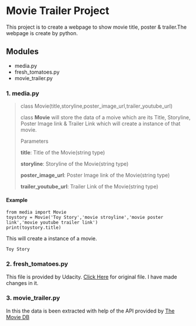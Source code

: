 # Movie Trailer Project

This project is to create a webpage to show movie title, poster & trailer.The webpage is create by python.

## Modules
* media.py
* fresh_tomatoes.py
* movie_trailer.py

### 1. media.py
> class Movie(title,storyline,poster_image_url,trailer_youtube_url)
> 
> class **Movie** will store the data of a moive which are
> its Title, Storyline, Poster Image link & Trailer Link
> which will create a instance of that movie.
> 
> Parameters
> 
> **title**: Title of the Movie(string type)
> 
> **storyline**:  Storyline of the Movie(string type)
> 
> **poster_image_url**: Poster Image link of the Movie(string type)
> 
> **trailer_youtube_url**: Trailer Link of the Movie(string type)

#### Example
```
from media import Movie
toystory = Movie('Toy Story','movie stroyline','movie poster link','movie youtube trailer link')
print(toystory.title)
```
This will create a instance of a movie.
```
Toy Story
```


### 2. fresh_tomatoes.py
This file is provided by Udacity.
[Click Here](https://github.com/udacity/ud036_StarterCode) for original file.
I have made changes in it.

### 3. movie_trailer.py
In this the data is been extracted with help of the API provided by [The Movie DB](https://developers.themoviedb.org/3/) 
